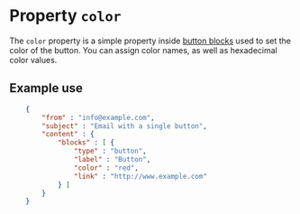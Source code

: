 # Property `color`

The `color` property is a simple property inside
<a href="/support/json/block-button">button blocks</a> used to set the color of
the button. You can assign color names, as well as hexadecimal color values.

## Example use


````json
    {
        "from" : "info@example.com",
        "subject" : "Email with a single button",
        "content" : {
            "blocks" : [ {
                "type" : "button",
                "label" : "Button",
                "color" : "red",
                "link" : "http://www.example.com"
            } ]
        }
    }
````
